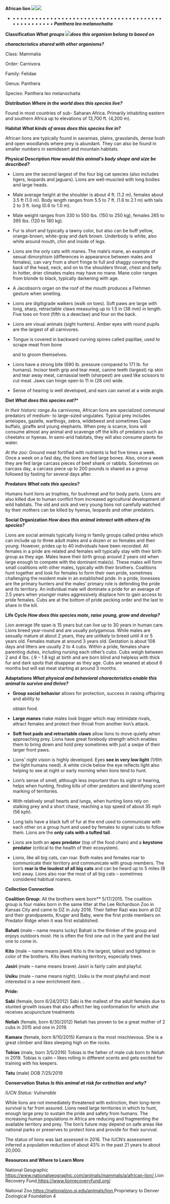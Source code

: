 ﻿**African lion ![](Aspose.Words.361d3094-a6b7-4636-b728-7abcc78727cf.001.png)![](Aspose.Words.361d3094-a6b7-4636-b728-7abcc78727cf.002.png)**

- • • • • • • • • • • • • • • • • • • • • • • • • • • • • • • • • • • • • • • • • • • • • • • • • • • • ***Panthera leo melanochaita*** 

**Classification *What groups  ![](Aspose.Words.361d3094-a6b7-4636-b728-7abcc78727cf.003.jpeg)does this organism belong to based on***  

***characteristics shared with other  organisms?***  

Class:   Mammalia   

Order:  Carnivora   

Family:  Felidae  

Genus:  Panthera  

Species: Panthera leo melanochaita  

**Distribution *Where in the  world does this species live?***  

Found in most countries of sub- Saharan Africa.  Primarily inhabiting  eastern and southern Africa up to elevations of 13,700 ft. (4,200 m). 

**Habitat *What kinds of areas does this species live in?*** 

African lions are typically found in savannas, plains, grasslands, dense bush and open woodlands where prey is abundant.  They can also be found in smaller numbers in semidesert and mountain habitats.

**Physical Description *How would this animal’s body shape and size be described?***

- Lions are the second largest of the four big cat species (also includes tigers, leopards and jaguars).  Lions are well-muscled with long bodies and large heads. 
- Male average height at the shoulder is about 4 ft. (1.2 m), females about 3.5 ft (1.0 m).  Body length ranges from 5.5 to 7 ft. (1.6 to 2.1 m) with tails 2 to 3 ft. long (0.6 to 1.0 m). 
- Male weight ranges from 330 to 550 lbs. (150 to 250 kg), females 265 to 395 lbs. (120 to 180 kg).   
- Fur is short and typically a tawny color, but also can be buff yellow, orange-brown, white-gray and dark brown.  Underbody is white, also white around mouth, chin and inside of legs. 
- Lions are the only cats with manes.  The male’s mane, an example of sexual dimorphism (differences in appearance between males and females), can vary from a short fringe to full and shaggy covering the back of the head, neck, and on to the shoulders throat, chest and belly.  In hotter, drier climates males may have no mane.  Mane color ranges from blonde to black, typically darkening with age.   
- A Jacobson’s organ on the roof of the mouth produces a Flehmen gesture when smelling.   
- Lions are digitigrade walkers (walk on toes).  Soft paws are large with long, sharp, retractable claws measuring up to 1.5 in (38 mm) in length.  Five toes on front (fifth is a dewclaw) and four on the back. 
- Lions are visual animals (sight hunters).  Amber eyes with round pupils are the largest of all carnivores. 
- Tongue is covered in backward curving spines called papillae, used to scrape meat from bone 

  and to groom themselves. 

- Lions have a strong bite (690 lb. pressure compared to 171 lb. for humans).  Incisor teeth grip and tear meat, canine teeth (largest) rip skin and tear away meat, carnassial teeth (sharpest) are used like scissors to cut meat.  Jaws can hinge open to 11 in (28 cm) wide. 
- Sense of hearing is well developed, and ears can swivel at a wide angle.  

__Diet *What does this species eat?*__* 

*In their historic range*.As carnivores, African lions are specialized communal predators of medium- to large-sized ungulates.  Typical prey includes antelopes, gazelle, warthogs, zebra, wildebeest and sometimes Cape buffalo, giraffe and young elephants.  When prey is scarce, lions will consume almost any animal and scavenge off the kills of predators such as cheetahs or hyenas.  In semi-arid habitats, they will also consume plants for water.  

*At the zoo*: Ground meat fortified with nutrients is fed five times a week.  Once a week on a fast day, the lions are fed large bones.  Also, once a week they are fed large carcass pieces of beef shank or rabbits.  Sometimes on carcass day, a carcass piece up to 200 pounds is shared as a group followed by fasting for several days after. 

**Predators *What eats this species?***

Humans hunt lions as trophies, for bushmeat and for body parts. Lions are also killed due to human conflict from increased agricultural development of wild habitats.  The old and sick and very young lions not carefully watched by their mothers can be killed by hyenas, leopards and other predators.   

**Social Organization *How does this animal interact with others of its species?***

Lions are social animals typically living in family groups called prides which can include up to three adult males and a dozen or so females and their young.  However, prides up to 40 individuals have been recorded.   All females in a pride are related and females will typically stay with their birth group as they age.  Males leave their birth group around 2 years old when large enough to compete with the dominant male(s).  These males will form small coalitions with other males, typically with their brothers. Coalitions hunt together and look for females to form their own pride, sometimes challenging the resident male in an established pride.  In a pride, lionesses are the primary hunters and the males’ primary role is defending the pride and its territory.  An individual male will dominate a pride for an average of 2.5 years when younger males aggressively displace him to gain access to pride females.  Cubs are at the bottom of pride pecking order and the last to share in the kill.  

**Life Cycle *How does this species mate, raise young, grow and develop?***

Lion average life span is 15 years but can live up to 30 years in human care.  Lions breed year-round and are usually polygamous.  While males are sexually mature at about 2 years, they are unlikely to breed until 4 or 5 years old.  Females mature at around 3 years old.  Gestation is about 108 days and litters are usually 2 to 4 cubs.  Within a pride, females share parenting duties, including nursing each other’s cubs.  Cubs weigh between 2 and 4 lbs. (.9 – 1.8 kg) at birth and are born blind and helpless with thick fur and dark spots that disappear as they age.  Cubs are weaned at about 6 months but will eat meat starting at around 3 months. 

**Adaptations *What physical and behavioral characteristics enable this animal to survive and thrive?*** 

- **Group social behavior** allows for protection, success in raising offspring and ability to 

  obtain food. 

- **Large manes** make males look bigger which may intimidate rivals, attract females and protect their throat from another lion’s attack. 
- **Soft foot pads and retractable claws** allow lions to move quietly when approaching prey.  Lions have great forebody strength which enables them to bring down and hold prey sometimes with just a swipe of their larger front paws. 
- Lions’ night vision is highly developed.  Eyes **see in very low light** (1/6th the light humans need).  A white circle below the eye reflects light also helping to see at night or early morning when lions tend to hunt. 
- Lion’s sense of smell, although less important than its sight or hearing, helps when hunting, finding kills of other predators and identifying scent marking of territories.  
- With relatively small hearts and lungs, when hunting lions rely on stalking prey and a short chase, reaching a top speed of about 35 mph (56 kph). 
- Long tails have a black tuft of fur at the end used to communicate with each other on a group hunt and used by females to signal cubs to follow them.  Lions are the **only cats with a tufted tail**. 
- Lions are both an **apex predator** (top of the food chain) and a **keystone predator** (critical to the health of their ecosystem).   
- Lions, like all big cats, can roar.  Both males and females roar to communicate their territory and communicate with group members.  The lion’s **roar is the loudest of all big cats** and can be heard up to 5 miles (8 km) away.  Lions also roar the most of all big cats – sometimes considered habitual roarers. 

**Collection Connection** 

**Coalition Group:**  All the brothers were born** 5/17/2015.  The coalition group is four males born in the same litter at the Lee Richardson Zoo in Kansas City and came to DZ in July 2016.  Their father Razi was born at DZ and their grandparents, Kruger and Baby, were the first pride members on Predator Ridge when it was first established. 

**Bahati** (male – name means lucky) Bahati is the thinker of the group and enjoys outdoors most.  He is often the first one out in the yard and the last one to come in.  

**Kito** (male – name means jewel) Kito is the largest, tallest and lightest in color of the brothers.  Kito likes marking territory, especially trees. 

**Jasiri** (male – name means brave) Jasiri is fairly calm and playful.   

**Usiku** (male – name means night).  Usiku is the most playful and most interested in a new enrichment item.  .  

**Pride:**  

**Sabi** (female, born 6/24/2012) Sabi is the mallest of the adult females due to stunted growth issues that also affect her leg conformation for which she receives acupuncture treatments 

**Neliah** (female, born 6/30/2012) Neliah has proven to be a great mother of 2 cubs in 2015 and one in 2019. 

**Kamara** (female, born 9/10/2015) Kamara is the most mischievous.  She is a great climber and likes sleeping high on the rocks. 

**Tobias** (male, born 3/5/2016) Tobias is the father of male cub born to Neliah in 2019.  Tobias is calm – likes rolling in different scents and gets excited for training with his keepers. 

**Tatu** (male) DOB 7/25/2019 

**Conservation Status *Is this animal at risk for extinction and why?***

*IUCN Status: Vulnerable*  

While lions are not immediately threatened with extinction, their long-term survival is far from assured. Lions need large territories in which to hunt, enough large prey to sustain the pride and safety from humans. The increasing human populations in Africa are reducing and fragmenting the available territory and prey. The lion’s future may depend on safe areas like national parks or preserves to protect lions and provide for their survival. 

The status of lions was last assessed in 2016. The IUCN’s assessment inferred a population reduction of about 43% in the past 21 years to about 20,000.    

**Resources and Where to Learn More** 

National Geographic[ https://www.nationalgeographic.com/animals/mammals/a/african-lion/ ](https://www.nationalgeographic.com/animals/mammals/a/african-lion/)Lion Recovery Fund[ https://www.lionrecoveryfund.org/ ](https://www.lionrecoveryfund.org/)

National Zoo[ https://nationalzoo.si.edu/animals/lion ](https://nationalzoo.si.edu/animals/lion)
Proprietary to Denver Zoological Foundation   4
